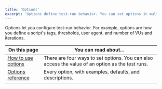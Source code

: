 ```yaml
---
title: 'Options'
excerpt: 'Options define test-run behavior. You can set options in multiple locations. Examples for how to use options, and a complete reference.'
---
```


Options let you configure test-run behavior.
For example, options are how you define a script's tags, thresholds, user agent, and number of VUs and iterations.

| On this page                     | You can read about...                                                                            |
|----------------------------------|--------------------------------------------------------------------------------------------------|
| [How to use options](./how-to)   | There are four ways to set options. You can also access the value of an option as the test runs. |
| [Options reference](./reference) | Every option, with examples, defaults, and descriptions.                                         |
|                                  |                                                                                                  |
